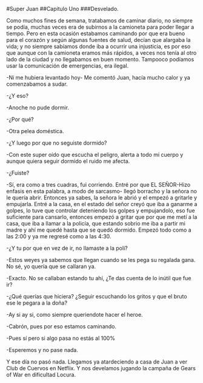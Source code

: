 #Super Juan
##Capitulo Uno
###Desvelado.

Como muchos fines de semana, tratabamos de caminar diario, no siempre se podía, muchas veces era de subirnos a la camioneta para poder llegar a tiempo. Pero en esta ocasión estabamos caminando por que era bueno para el corazón y según algunas fuentes de salud, decían que alargaba la vida; y no siempre sabíamos donde iba a ocurrir una injusticia, es por eso que aunque con la camioneta eramos más rápidos, a veces nos tenía al otro lado de la ciudad y no llegabamos en buen momento. Tampooco podíamos usar la comunicación de emergencias, era ilegal.


-Ni me hubiera levantado hoy- Me comentó Juan, hacía mucho calor y ya comenzabamos a sudar.

-¿Y eso?

-Anoche no pude dormir.

-¿Por qué?

-Otra pelea doméstica.

-¿Y luego por que no seguiste dormido?

-Con este super oído que escucha el peligro, alerta a todo mi cuerpo y aunque quiera seguir dormido el ruido me afecta.

-¿Fuiste?

-Sí, era como a tres cuadras, fui corriendo. Entré por que EL SEÑOR-Hizo enfasis en esta palabra, a modo de sarcasmo- llegó borracho y la señora no le quería abrir. Entonces ya sabes, la señora le abrió y el empezó a gritarle y empujarla. Entré a la casa, en el estado del señor creyó que iba a ganarme a golpes, lo tuve que controlar deteniendo los golpes y empujandolo, eso fue suficiente para cansarlo, entonces empezó a gritar que por que me metí a la casa, que iba a llamar a la policía, que estando sobrio me iba a partir mi madre y ahí me quedé hasta que se quedó dormido. Empezó todo como a las 2:00 y ya me regresé como a las 4:30.

-¿Y tu por que en vez de ir, no llamaste a la poli?

-Estos weyes ya sabemos que llegan cuando se les pega su regalada gana. No sé, yo quería que se callaran ya.

-Exacto. No se callaban estando tu ahí, ¿Te das cuenta de lo inútil que fue ir?

-¿Qué querías que hiciera? ¿Seguir escuchando los gritos y que el bruto ese le pegara a la doña?

-Ay si ay si, como siempre queriendote hacer el heroe.

-Cabrón, pues por eso estamos caminando.

-Pues sí pero si algo pasa no estás al 100%

-Esperemos y no pase nada.


Y ese día no pasó nada. Llegamos ya atardeciendo a casa de Juan a ver Club de Cuervos en Netflix. Y nos develamos jugando la campaña de Gears of War en dificultad Locura.